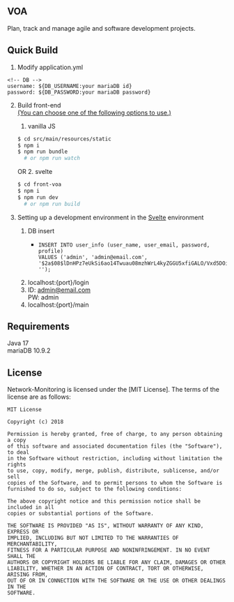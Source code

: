 ## VOA

Plan, track and manage agile and software development projects.

## Quick Build

1. Modify application.yml
```
<!-- DB -->
username: ${DB_USERNAME:your mariaDB id}
password: ${DB_PASSWORD:your mariaDB password}
```

2. Build front-end  <br/> 
   <u>(You can choose one of the following options to use.)</u>
   1. vanilla JS
   ```bash
   $ cd src/main/resources/static
   $ npm i
   $ npm run bundle
     # or npm run watch
   ```
   OR
   2. svelte
   ```bash
   $ cd front-voa
   $ npm i
   $ npm run dev
     # or npm run build
   ```
   
3. Setting up a development environment in the <u>Svelte</u> environment
   1. DB insert
      - ```
        INSERT INTO user_info (user_name, user_email, password, profile)
        VALUES ('admin', 'admin@email.com', '$2a$08$lDnHPz7eUkSi6ao14Twuau08mzhWrL4kyZGGU5xfiGALO/Vxd5DOi', '');
        ```
   2. localhost:{port}/login
   3. ID: admin@email.com <br/>
      PW: admin
   4. localhost:{port}/main
   
## Requirements

Java 17<br/>
mariaDB 10.9.2

## License

Network-Monitoring is licensed under the [MIT License]. The terms of the license are as follows:
```
MIT License

Copyright (c) 2018

Permission is hereby granted, free of charge, to any person obtaining a copy
of this software and associated documentation files (the "Software"), to deal
in the Software without restriction, including without limitation the rights
to use, copy, modify, merge, publish, distribute, sublicense, and/or sell
copies of the Software, and to permit persons to whom the Software is
furnished to do so, subject to the following conditions:

The above copyright notice and this permission notice shall be included in all
copies or substantial portions of the Software.

THE SOFTWARE IS PROVIDED "AS IS", WITHOUT WARRANTY OF ANY KIND, EXPRESS OR
IMPLIED, INCLUDING BUT NOT LIMITED TO THE WARRANTIES OF MERCHANTABILITY,
FITNESS FOR A PARTICULAR PURPOSE AND NONINFRINGEMENT. IN NO EVENT SHALL THE
AUTHORS OR COPYRIGHT HOLDERS BE LIABLE FOR ANY CLAIM, DAMAGES OR OTHER
LIABILITY, WHETHER IN AN ACTION OF CONTRACT, TORT OR OTHERWISE, ARISING FROM,
OUT OF OR IN CONNECTION WITH THE SOFTWARE OR THE USE OR OTHER DEALINGS IN THE
SOFTWARE.
```
